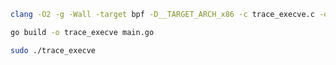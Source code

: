 ```sh
clang -O2 -g -Wall -target bpf -D__TARGET_ARCH_x86 -c trace_execve.c -o trace_execve.o
```
```sh
go build -o trace_execve main.go
```

```sh
sudo ./trace_execve
```